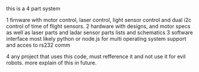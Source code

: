 this is a 4 part system

1 firnware with motor control, laser control, light sensor control and dual i2c control of time of flight sensors.
2 hardware with designs, and motor specs as well as laser parts and ladar sensor parts lists and schematics
3 software interface most likely python or node.js for multi operating system support and acces to rs232 comm

4 any project that uses this code, must refference it and not use it for evil robots. more explain of this in future.



